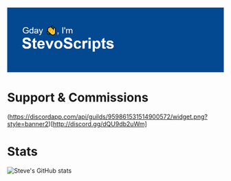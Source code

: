 ![Steve's Header](/header.png)

# Support & Commissions



(https://discordapp.com/api/guilds/959861531514900572/widget.png?style=banner2)[http://discord.gg/dQU9db2uWm]


# Stats

![Steve's GitHub stats](https://github-readme-stats.vercel.app/api?username=stevoscriptss&show_icons=true&bg_color=00000000)
